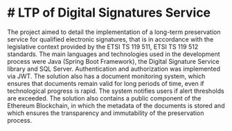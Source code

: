 # # LTP of Digital Signatures Service
The project aimed to detail the implementation of a long-term preservation service for qualified electronic signatures, that is in accordance with the legislative context provided by the ETSI TS 119 511, ETSI TS 119 512 standards. The main languages and technologies used in the development process were Java (Spring Boot Framework), the Digital Signature Service library and SQL Server. Authentication and authorization was implemented via JWT. The solution also has a document monitoring system, which ensures that documents remain valid for long periods of time, even if technological progress is rapid. The system notifies users if alert thresholds are exceeded. The solution also contains a public component of the Ethereum Blockchain, in which the metadata of the documents is stored and which ensures the transparency and immutability of the preservation process.
